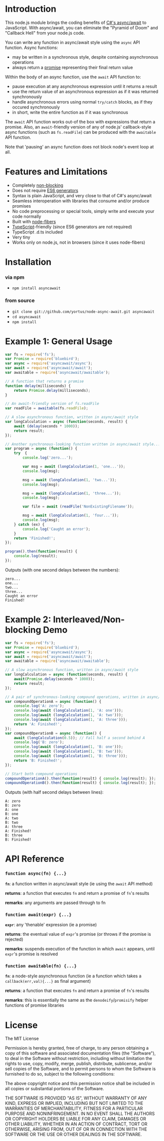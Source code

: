 # Introduction
This node.js module brings the coding benefits of [C#'s async/await](http://msdn.microsoft.com/en-us/library/hh191443.aspx) to JavaScript. With async/await, you can eliminate the "Pyramid of Doom" and "Callback Hell" from your node.js code.

You can write any function in async/await style using the ```async``` API function. Async functions:
- may be written in a synchronous style, despite containing asynchronous operations
- always return a [promise](https://developer.mozilla.org/en-US/docs/Web/JavaScript/Reference/Global_Objects/Promise) representing their final return value

Within the body of an async function, use the ```await``` API function to:
- pause execution at any asynchronous expression until it returns a result
- use the return value of an asynchronous expression as if it was returned synchronously
- handle asynchronous errors using normal ```try/catch``` blocks, as if they occured synchronously
- in short, write the entire function as if it was synchronous

The ```await``` API function works out-of the box with expressions that return a promise. Also, an ```await```-friendly version of any of node.js' callback-style async functions (such as ```fs.readFile```) can be produced with the ```awaitable``` API function.

Note that 'pausing' an async function does not block node's event loop at all.

# Features and Limitations
* Completely [non-blocking](http://stackoverflow.com/a/14797359)
* Does not require [ES6 generators](https://developer.mozilla.org/en-US/docs/Web/JavaScript/Reference/Statements/function*)
* Syntax is plain JavaScript, and very close to that of C#'s async/await
* Seamless interoperation with libraries that consume and/or produce promises
* No code preprocessing or special tools, simply write and execute your code normally
* Built with [node-fibers](https://github.com/laverdet/node-fibers)
* [TypeScript](http://www.typescriptlang.org/)-friendly (since ES6 generators are not required)
* TypeScript .d.ts included
* Very tiny
* Works only on node.js, not in browsers (since it uses node-fibers)

# Installation
### via npm
- `npm install asyncawait`

### from source
- `git clone git://github.com/yortus/node-async-await.git asyncawait`
- `cd asyncawait`
- `npm install`

# Example 1: General Usage
```javascript
var fs = require('fs');
var Promise = require('bluebird');
var async = require('asyncawait/async');
var await = require('asyncawait/await');
var awaitable = require('asyncawait/awaitable');

// A function that returns a promise
function delay(milliseconds) {
    return Promise.delay(milliseconds);
}

// An await-friendly version of fs.readFile
var readFile = awaitable(fs.readFile);

// A slow asynchronous function, written in async/await style
var longCalculation = async (function(seconds, result) {
    await (delay(seconds * 1000));
    return result;
});

// Another synchronous-looking function written in async/await style...
var program = async (function() {
    try  {
        console.log('zero...');

        var msg = await (longCalculation(1, 'one...'));
        console.log(msg);

        msg = await (longCalculation(1, 'two...'));
        console.log(msg);

        msg = await (longCalculation(1, 'three...'));
        console.log(msg);

        var file = await (readFile('NonExistingFilename'));

        msg = await (longCalculation(1, 'four...'));
        console.log(msg);
    } catch (ex) {
        console.log('Caught an error');
    }
    return 'Finished!';
});

program().then(function(result) {
    console.log(result);
});
```

Outputs (with one second delays between the numbers):
```
zero...
one...
two...
three...
Caught an error
Finished!
```

# Example 2: Interleaved/Non-blocking Demo
```javascript
var fs = require('fs');
var Promise = require('bluebird');
var async = require('asyncawait/async');
var await = require('asyncawait/await');
var awaitable = require('asyncawait/awaitable');

// A slow asynchronous function, written in async/await style
var longCalculation = async (function(seconds, result) {
    await(Promise.delay(seconds * 1000));
    return result;
});

// A pair of synchronous-looking compound operations, written in async/await style
var compoundOperationA = async (function() {
    console.log('A: zero');
    console.log(await (longCalculation(1, 'A: one')));
    console.log(await (longCalculation(1, 'A: two')));
    console.log(await (longCalculation(1, 'A: three')));
    return 'A: Finished!';
});
var compoundOperationB = async (function() {
    await (longCalculation(0.5)); // Fall half a second behind A
    console.log('B: zero');
    console.log(await (longCalculation(1, 'B: one')));
    console.log(await (longCalculation(1, 'B: two')));
    console.log(await (longCalculation(1, 'B: three')));
    return 'B: Finished!';
});

// Start both compound operations
compoundOperationA().then(function(result) { console.log(result); });
compoundOperationB().then(function(result) { console.log(result); });
```

Outputs (with half second delays between lines):
```
A: zero
B: zero
A: one
B: one
A: two
B: two
A: three
A: Finished!
B: three
B: Finished!
```

# API Reference

### ```function async(fn) {...}```

**```fn```**: a function written in async/await style (ie using the ```await``` API method)

**returns**: a function that executes ```fn``` and return a promise of ```fn```'s results

**remarks**: any arguments are passed through to fn

### ```function await(expr) {...}```

**```expr```**: any 'thenable' expression (ie a promise)

**returns**: the eventual value of ```expr```'s promise (or throws if the promise is rejected)

**remarks**: suspends execution of the function in which ```await``` appears, until ```expr```'s promise is resolved

### ```function awaitable(fn) {...}```

**```fn```**: a node-style asynchronous function (ie a function which takes a ```callback(err,val){...}``` as final argument)

**returns**: a function that executes ```fn``` and return a promise of ```fn```'s results

**remarks**: this is essentially the same as the ```denodeify```/```promisify``` helper functions of promise libraries

# License
The MIT License

Permission is hereby granted, free of charge, to any person obtaining a copy
of this software and associated documentation files (the "Software"), to deal
in the Software without restriction, including without limitation the rights
to use, copy, modify, merge, publish, distribute, sublicense, and/or sell
copies of the Software, and to permit persons to whom the Software is
furnished to do so, subject to the following conditions:

The above copyright notice and this permission notice shall be included in
all copies or substantial portions of the Software.

THE SOFTWARE IS PROVIDED "AS IS", WITHOUT WARRANTY OF ANY KIND, EXPRESS OR
IMPLIED, INCLUDING BUT NOT LIMITED TO THE WARRANTIES OF MERCHANTABILITY,
FITNESS FOR A PARTICULAR PURPOSE AND NONINFRINGEMENT. IN NO EVENT SHALL THE
AUTHORS OR COPYRIGHT HOLDERS BE LIABLE FOR ANY CLAIM, DAMAGES OR OTHER
LIABILITY, WHETHER IN AN ACTION OF CONTRACT, TORT OR OTHERWISE, ARISING FROM,
OUT OF OR IN CONNECTION WITH THE SOFTWARE OR THE USE OR OTHER DEALINGS IN
THE SOFTWARE.
